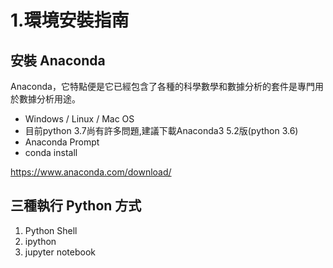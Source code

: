 # 1.環境安裝指南
## 安裝 Anaconda
Anaconda，它特點便是它已經包含了各種的科學數學和數據分析的套件是專門用於數據分析用途。
- Windows / Linux / Mac OS
- 目前python 3.7尚有許多問題,建議下載Anaconda3 5.2版(python 3.6)
- Anaconda Prompt
- conda install

https://www.anaconda.com/download/

## 三種執行 Python 方式
1. Python Shell
2. ipython
3. jupyter notebook
